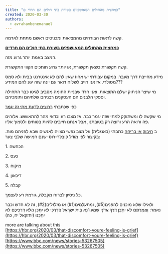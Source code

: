 ```yaml
---
title: "כמחצית מהחולים המאושפזים בשורת בתי חולים הם חרדי ם"
created: 2020-03-30
authors: 
  - avrahambenemanuel
---
```


קשה לראות הבורחים מהמציאות ומכניסים ראשם מתחת לאדמה.

**[כמחצית מהחולים המאושפזים בשורת בתי חולים הם חרדים](https://www.mako.co.il/news-israel/2020_q1/Article-c3a328f0d472171027.htm)**

המצב באמת יותר גרוע מזה.

קשה תקשורת כשאין תקשורת, או יותר גרוע חותכים הקווי התקשורת.

מידע מחייבת דרך מעבר. במקום עבודתי יש אחוז שאין להם לא אינטרנט בבית ולא סמס מסולרי. אז אני חייב לשלוח דואר עם יונה שזה יגע להם המידע???

מי שיצר הניתוק ישלם התוצאות. ואני חרד שבניית החומה מסביב לגיטו כבר התחילה וספקי הלבנים הם העסקנים רבניהם שלחיהם ותומכיהם.

כפי שכתבתי ב[רוצים לדעת מתי זה יגמר](%D7%A8%D7%95%D7%A6%D7%99%D7%9D-%D7%9C%D7%93%D7%A2%D7%AA-%D7%9E%D7%AA%D7%99-%D7%96%D7%94-%D7%99%D7%92%D7%9E%D7%A8)

מי שקשה לו ומשתוקק למתי שזה יגמר כבר. אז מצבו רע וכדאי מהר להתאושש. אלוהים פה ורואה הרע ורוצה רק בטובתנו, אבל אנחנו חייבים להיות בטוחים ולסמוך אליו.

ב [חיבוק או בריחה](embrace-or-runaway) כתבתי (באנגלית) על מצב נפשי מצויה לאנשים שבא לפניהם מות. בקיצור לפי מודל קובלר-רוס ישנם חמישה שלבי צער:

1\. הכחשה

2\. כעס

3\. מיקוח

4\. דיכאון

5\. קבלה

כל ניסיון לברוח מקבלה, גורמת רע לעצמך.

ולאילו שלא מוכנים להפנים(#5), ומתעלמים(#1) או מזלזלים(#2), זה לא חדש וכבר נאמר: וַאֲמַרְתֶּם לֹא יִתָּכֵן דֶּרֶךְ אֲדֹנָי שִׁמְעוּ־נָא בֵּית יִשְׂרָאֵל הֲדַרְכִּי לֹא יִתָּכֵן הֲלֹא דַרְכֵיכֶם לֹא יִתָּכֵנוּ׃ (יחזקאל יח, כה)


more are talking about this  
[https://hbr.org/2020/03/that-discomfort-youre-feeling-is-grief](https://hbr.org/2020/03/that-discomfort-youre-feeling-is-grief)  
[https://www.bbc.com/news/stories-53267505](https://www.bbc.com/news/stories-53267505)